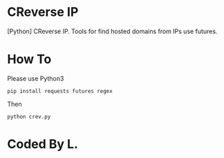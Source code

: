 # CReverse IP
[Python] CReverse IP. Tools for find hosted domains from IPs use futures.
# How To
Please use Python3
```
pip install requests futures regex
```
Then
```
python crev.py
```
# Coded By L.
